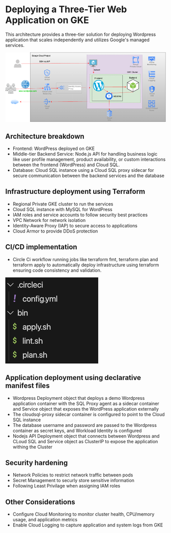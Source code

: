 # Deploying a Three-Tier Web Application on GKE

This architecture provides a three-tier solution for deploying Wordpress application that scales independently and utilizes Google's managed services.

![img](three-tier-diagram.png)

## Architecture breakdown

* Frontend: WordPress deployed on GKE
* Middle-tier Backend Service: Node.js API for handling business logic like user profile management, product availability, or custom interactions between the frontend (WordPress) and Cloud SQL.
* Database: Cloud SQL instance using a Cloud SQL proxy sidecar for secure communication between the backend services and the database

## Infrastructure deployment using Terraform

* Regional Private GKE cluster to run the services
* Cloud SQL instance with MySQL for WordPress
* IAM roles and service accounts to follow security best practices 
* VPC Network for network isolation
* Identity-Aware Proxy (IAP) to secure access to applications
* Cloud Armor to provide DDoS protection 

## CI/CD implementation

* Circle Ci workflow running jobs like terraform fmt, terraform plan and terraform apply to automatically deploy infrastructure using terraform ensuring code consistency and validation. 

![img](circleci-config.png)

## Application deployment using declarative manifest files

* Wordpress Deployment object that deploys a demo Wordpress application container with the SQL Proxy agent as a sidecar container  and Service object that exposes the WordPress application externally
* The cloudsql-proxy sidecar container is configured to point to the Cloud SQL instance
* The database username and password are passed to the Wordpress container as secret keys, and Workload Identity is configured
* Nodejs API Deployment object that connects between Wordpress and CLoud SQL and Service object as ClusterIP to expose the application withing the Cluster 


## Security hardening

* Network Policies to restrict network traffic between pods
* Secret Management to securly store sensitive information
* Following Least Privilage when assigning IAM roles 


## Other Considerations

* Configure Cloud Monitoring to monitor cluster health, CPU/memory usage, and application metrics
* Enable Cloud Logging to capture application and system logs from GKE


